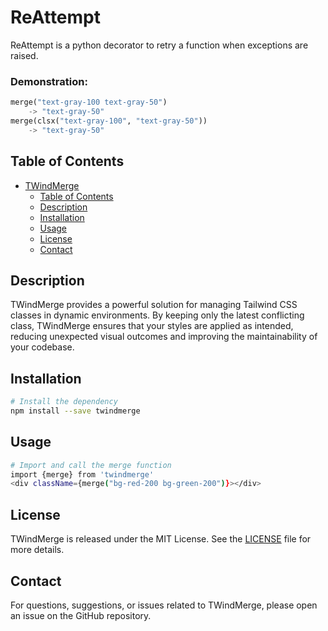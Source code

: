 # ReAttempt

ReAttempt is a python decorator to retry a function when exceptions are raised.

### Demonstration:


```python
merge("text-gray-100 text-gray-50")
    -> "text-gray-50"
merge(clsx("text-gray-100", "text-gray-50")) 
    -> "text-gray-50"
```

## Table of Contents

- [TWindMerge](#TWindMerge)
  - [Table of Contents](#table-of-contents)
  - [Description](#description)
  - [Installation](#installation)
  - [Usage](#usage)
  - [License](#license)
  - [Contact](#contact)

## Description

TWindMerge provides a powerful solution for managing Tailwind CSS classes in dynamic environments. 
By keeping only the latest conflicting class, TWindMerge ensures that your styles are applied as intended, reducing unexpected visual outcomes and improving the maintainability of your codebase.


## Installation

```bash
# Install the dependency
npm install --save twindmerge

```

## Usage

```bash
# Import and call the merge function
import {merge} from 'twindmerge'
<div className={merge("bg-red-200 bg-green-200")}></div>
```


## License

TWindMerge is released under the MIT License. See the [LICENSE](LICENSE) file for more details.

## Contact

For questions, suggestions, or issues related to TWindMerge, please open an issue on the GitHub repository.

